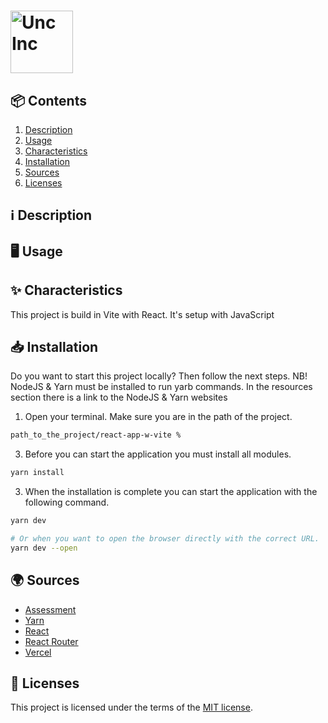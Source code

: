 
<h1>
  <picture>
      <source media="(prefers-color-scheme: dark)" srcset="" alt="Unc Inc" height="100">
      <img src="" alt="Unc Inc" height="100">
    </picture>
</h1>

<h2 id="contents">📦 Contents</h2>

1. [Description](#description)
2. [Usage](#usage)
3. [Characteristics](#characteristics)
4. [Installation](#installation)
5. [Sources](#sources)
6. [Licenses](#licenses)

<h2 id="description">ℹ️ Description</h2>



<h2 id="usage">🖥️ Usage</h2>



<h2 id="characteristics">✨ Characteristics</h2>

This project is build in Vite with React. It's setup with JavaScript

<h2 id="installation">📥 Installation</h2>

Do you want to start this project locally? Then follow the next steps. NB! NodeJS & Yarn must be installed to run yarb commands. In the resources section there is a link to the NodeJS & Yarn websites

1. Open your terminal. Make sure you are in the path of the project.
```bash
path_to_the_project/react-app-w-vite %
```

3. Before you can start the application you must install all modules.
```bash
yarn install
```

3. When the installation is complete you can start the application with the following command.
```bash
yarn dev

# Or when you want to open the browser directly with the correct URL.
yarn dev --open
```


<h2 id="sources">🌍 Sources</h2>

- [Assessment]()
- [Yarn](https://yarnpkg.com/)
- [React](https://react.dev/)
- [React Router](https://reactrouter.com/)
- [Vercel](https://vercel.com/)

<h2 id="licenses">🪪 Licenses</h2>

This project is licensed under the terms of the [MIT license](./LICENSE).
